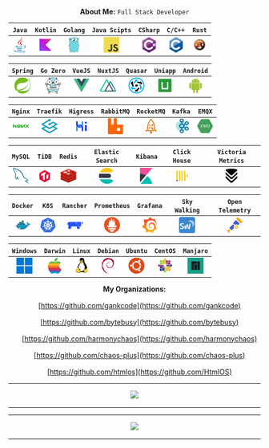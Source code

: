 


<div align="center">


**About Me:**  `Full Stack Developer`

| ` Java `  | `Kotlin` | `Golang` | `Java Scipts` | `CSharp` | `C/C++` |  `Rust` |
| :---: | :----: | :----: | :---: | :---: | :---: | :---: |
|  <img src="icon/java.png" style="width:32px; height:32px; object-fit:contain;" /> | <img src="icon/kotlin.png" style="width:32px; height:32px; object-fit:contain;" /> | <img src="icon/go.png" style="width:32px; height:32px; object-fit:contain;" /> | <img src="icon/javascript.png" style="width:32px; height:32px; object-fit:contain;" /> | <img src="icon/csharp.png" style="width:32px; height:32px; object-fit:contain;" /> |<img src="icon/c.png" style="width:32px; height:32px; object-fit:contain;" /> |  <img src="icon/rust.jpg" style="width:32px; height:32px; object-fit:contain;" /> |
  
| `Spring` | `Go Zero` | `VueJS` | `NuxtJS` | `Quasar` | `Uniapp` | `Android` | 
| :----: | :-----: | :---: | :----: | :----: | :----: | :-----: |
| <img src="icon/spring.png" style="width:32px; height:32px; object-fit:contain;" /> | <img src="icon/go-zero.png" style="width:32px; height:32px; object-fit:contain;" /> | <img src="icon/vuejs.png" style="width:32px; height:32px; object-fit:contain;" /> | <img src="icon//nuxtjs.png" style="width:32px; height:32px; object-fit:contain;" /> | <img src="icon/quasar.png" style="width:32px; height:32px; object-fit:contain;" /> | <img src="icon/uni.png" style="width:32px; height:32px; object-fit:contain;" /> | <img src="icon/android.png" style="width:32px; height:32px; object-fit:contain;" /> |

| `Nginx`  | `Traefik` | `Higress` | `RabbitMQ` | `RocketMQ` | `Kafka`  | `EMQX`  |
| :----: | :-----: | :-----: | :------: | :------: | :----: | :---: |
| <img src="icon/nginx.png" style="width:32px; height:32px; object-fit:contain;" /> | <img src="icon/traefikproxy.png" style="width:32px; height:32px; object-fit:contain;" /> | <img src="icon/higress.png" style="width:32px; height:32px; object-fit:contain;" /> | <img src="icon/rabbitmq.png" style="width:32px; height:32px; object-fit:contain;" /> | <img src="icon/rocketmq.png" style="width:32px; height:32px; object-fit:contain;" /> | <img src="icon/kafka.jpg" style="width:32px; height:32px; object-fit:contain;" /> | <img src="icon/emqx.jpg" style="width:32px; height:32px; object-fit:contain;" /> |

| `MySQL`  | `TiDB`   | `Redis`  |  `Elastic Search` | `Kibana` | `Click House` | `Victoria Metrics` |
| :----: | :----: | :----: | :------------: | :----: | :--------: | :-------------: |
| <img src="icon/mysql.png" style="width:32px; height:32px; object-fit:contain;" /> | <img src="icon/tidb.png" style="width:32px; height:32px; object-fit:contain;" /> | <img src="icon/redis.png" style="width:32px; height:32px; object-fit:contain;" /> | <img src="icon/elasticsearch.png" style="width:32px; height:32px; object-fit:contain;" /> | <img src="icon/kibana.png" style="width:32px; height:32px; object-fit:contain;" /> | <img src="icon/cloickhouse.png" style="width:32px; height:32px; object-fit:contain;" /> | <img src="icon/victoriametrics.png" style="width:32px; height:32px; object-fit:contain;" /> | 

| `Docker` |  `K8S`  | `Rancher` | `Prometheus` | `Grafana` | `Sky Walking` | `Open` `Telemetry` |
| :----: | :---: | :-----: | :--------: | :-----: | :--------: | :-----------: |
| <img src="icon/docker.png" style="width:32px; height:32px; object-fit:contain;" /> | <img src="icon/kubernetes.png" style="width:32px; height:32px; object-fit:contain;" /> | <img src="icon/rancher.png" style="width:32px; height:32px; object-fit:contain;" /> | <img src="icon/prometheus.png" style="width:32px; height:32px; object-fit:contain;" /> | <img src="icon/grafana.png" style="width:32px; height:32px; object-fit:contain;" /> | <img src="icon/skywalking.png" style="width:32px; height:32px; object-fit:contain;" /> | <img src="icon/opentelemetry.png" style="width:32px; height:32px; object-fit:contain;" /> | 

| `Windows`  |  `Darwin`  |   `Linux`  | `Debian`   |  `Ubuntu`  | `CentOS`   | `Manjaro` |
| :------: | :------: | :------: | :------: | :------: | :------: | :-----: |
| <img src="icon/windows.png" style="width:32px; height:32px; object-fit:contain;" /> |<img src="icon/apple.png" style="width:32px; height:32px; object-fit:contain;" /> | <img src="icon/linux.png" style="width:32px; height:32px; object-fit:contain;" /> | <img src="icon/debian.png" style="width:32px; height:32px; object-fit:contain;" /> | <img src="icon/ubuntu.png" style="width:32px; height:32px; object-fit:contain;" /> |  <img src="icon/centos.png" style="width:32px; height:32px; object-fit:contain;" /> | <img src="icon/manjaro.jpg" style="width:32px; height:32px; object-fit:contain;" /> | 

**My Organizations:**

<img src="https://avatars.githubusercontent.com/u/22101917?s=200&v=4" style="width:16px; height:16px; object-fit:contain;" /> [https://github.com/gankcode](https://github.com/gankcode)

<img src="https://avatars.githubusercontent.com/u/85028634?s=200&v=4" style="width:16px; height:16px; object-fit:contain;" /> [https://github.com/bytebusy](https://github.com/bytebusy)

<img src="https://avatars.githubusercontent.com/u/139963638?s=200&v=4" style="width:16px; height:16px; object-fit:contain;" /> [https://github.com/harmonychaos](https://github.com/harmonychaos)

<img src="https://avatars.githubusercontent.com/u/194605049?s=200&v=4" style="width:16px; height:16px; object-fit:contain;" /> [https://github.com/chaos-plus](https://github.com/chaos-plus)

<img src="https://avatars.githubusercontent.com/u/67625963?s=200&v=4" style="width:16px; height:16px; object-fit:contain;" /> [https://github.com/htmlos](https://github.com/HtmlOS)


</div>

---

<div align="center">
  <img src="https://streak-stats.demolab.com?user=robotism&theme=highcontrast&hide_border=true&border_radius=5&card_width=800">
</div>

---

<!--
<div align="center">
  <img height=180 src="https://github-readme-stats.vercel.app/api?username=robotism&show_icons=true&size_weight=0.15&count_weight=0.5&theme=vision-friendly-dark$ts=241107">
  <img height=180 src="https://github-readme-stats.vercel.app/api/top-langs/?username=robotism&size_weight=0.15&count_weight=0.5&layout=compact&theme=vision-friendly-dark$ts=241107">
</div>

---
-->

<div align="center">
  <!-- <a href="https://github.com/robotism/github-stats"> -->
    <!-- <img src="https://github.com/robotism/github-stats/blob/master/generated/overview.svg#gh-dark-mode-only" /> -->
    <!-- <img src="https://github.com/robotism/github-stats/blob/master/generated/languages.svg#gh-dark-mode-only" /> -->
  <!-- </a> -->
</div>

---

<div align="center">
  <img src="https://github-profile-trophy.vercel.app/?username=robotism&theme=onedark&row=2&column=4">
</div>

---

